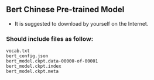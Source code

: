 ## Bert Chinese Pre-trained Model
* It is suggested to download by yourself on the Internet.

### Should include files as follow:
	vocab.txt
	bert_config.json
	bert_model.ckpt.data-00000-of-00001
	bert_model.ckpt.index
	bert_model.ckpt.meta
